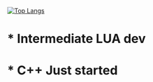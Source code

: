 [![Top Langs](https://github-readme-stats.vercel.app/api/top-langs/?username=dogi12&theme=codeSTACKr)](https://github.com/dogi12/dogi12) 
# * Intermediate LUA dev
# * C++ Just started
